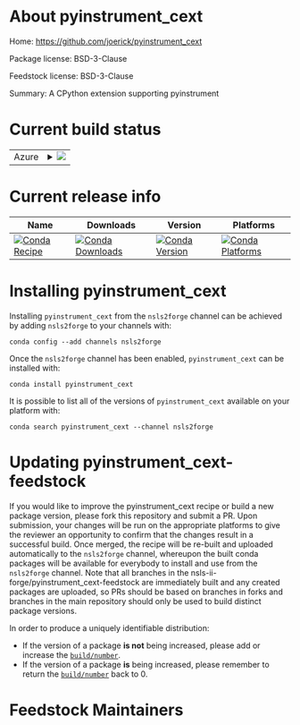 About pyinstrument_cext
=======================

Home: https://github.com/joerick/pyinstrument_cext

Package license: BSD-3-Clause

Feedstock license: BSD-3-Clause

Summary: A CPython extension supporting pyinstrument



Current build status
====================


<table>
    
  <tr>
    <td>Azure</td>
    <td>
      <details>
        <summary>
          <a href="https://dev.azure.com/nsls2forge/nsls2forge/_build/latest?definitionId=258&branchName=master">
            <img src="https://dev.azure.com/nsls2forge/nsls2forge/_apis/build/status/pyinstrument_cext-feedstock?branchName=master">
          </a>
        </summary>
        <table>
          <thead><tr><th>Variant</th><th>Status</th></tr></thead>
          <tbody><tr>
              <td>linux_64_python3.6</td>
              <td>
                <a href="https://dev.azure.com/nsls2forge/nsls2forge/_build/latest?definitionId=258&branchName=master">
                  <img src="https://dev.azure.com/nsls2forge/nsls2forge/_apis/build/status/pyinstrument_cext-feedstock?branchName=master&jobName=linux&configuration=linux_64_python3.6" alt="variant">
                </a>
              </td>
            </tr><tr>
              <td>linux_64_python3.7</td>
              <td>
                <a href="https://dev.azure.com/nsls2forge/nsls2forge/_build/latest?definitionId=258&branchName=master">
                  <img src="https://dev.azure.com/nsls2forge/nsls2forge/_apis/build/status/pyinstrument_cext-feedstock?branchName=master&jobName=linux&configuration=linux_64_python3.7" alt="variant">
                </a>
              </td>
            </tr><tr>
              <td>linux_64_python3.8</td>
              <td>
                <a href="https://dev.azure.com/nsls2forge/nsls2forge/_build/latest?definitionId=258&branchName=master">
                  <img src="https://dev.azure.com/nsls2forge/nsls2forge/_apis/build/status/pyinstrument_cext-feedstock?branchName=master&jobName=linux&configuration=linux_64_python3.8" alt="variant">
                </a>
              </td>
            </tr><tr>
              <td>osx_64_python3.6</td>
              <td>
                <a href="https://dev.azure.com/nsls2forge/nsls2forge/_build/latest?definitionId=258&branchName=master">
                  <img src="https://dev.azure.com/nsls2forge/nsls2forge/_apis/build/status/pyinstrument_cext-feedstock?branchName=master&jobName=osx&configuration=osx_64_python3.6" alt="variant">
                </a>
              </td>
            </tr><tr>
              <td>osx_64_python3.7</td>
              <td>
                <a href="https://dev.azure.com/nsls2forge/nsls2forge/_build/latest?definitionId=258&branchName=master">
                  <img src="https://dev.azure.com/nsls2forge/nsls2forge/_apis/build/status/pyinstrument_cext-feedstock?branchName=master&jobName=osx&configuration=osx_64_python3.7" alt="variant">
                </a>
              </td>
            </tr><tr>
              <td>osx_64_python3.8</td>
              <td>
                <a href="https://dev.azure.com/nsls2forge/nsls2forge/_build/latest?definitionId=258&branchName=master">
                  <img src="https://dev.azure.com/nsls2forge/nsls2forge/_apis/build/status/pyinstrument_cext-feedstock?branchName=master&jobName=osx&configuration=osx_64_python3.8" alt="variant">
                </a>
              </td>
            </tr><tr>
              <td>win_64_python3.6</td>
              <td>
                <a href="https://dev.azure.com/nsls2forge/nsls2forge/_build/latest?definitionId=258&branchName=master">
                  <img src="https://dev.azure.com/nsls2forge/nsls2forge/_apis/build/status/pyinstrument_cext-feedstock?branchName=master&jobName=win&configuration=win_64_python3.6" alt="variant">
                </a>
              </td>
            </tr><tr>
              <td>win_64_python3.7</td>
              <td>
                <a href="https://dev.azure.com/nsls2forge/nsls2forge/_build/latest?definitionId=258&branchName=master">
                  <img src="https://dev.azure.com/nsls2forge/nsls2forge/_apis/build/status/pyinstrument_cext-feedstock?branchName=master&jobName=win&configuration=win_64_python3.7" alt="variant">
                </a>
              </td>
            </tr><tr>
              <td>win_64_python3.8</td>
              <td>
                <a href="https://dev.azure.com/nsls2forge/nsls2forge/_build/latest?definitionId=258&branchName=master">
                  <img src="https://dev.azure.com/nsls2forge/nsls2forge/_apis/build/status/pyinstrument_cext-feedstock?branchName=master&jobName=win&configuration=win_64_python3.8" alt="variant">
                </a>
              </td>
            </tr>
          </tbody>
        </table>
      </details>
    </td>
  </tr>
</table>

Current release info
====================

| Name | Downloads | Version | Platforms |
| --- | --- | --- | --- |
| [![Conda Recipe](https://img.shields.io/badge/recipe-pyinstrument_cext-green.svg)](https://anaconda.org/nsls2forge/pyinstrument_cext) | [![Conda Downloads](https://img.shields.io/conda/dn/nsls2forge/pyinstrument_cext.svg)](https://anaconda.org/nsls2forge/pyinstrument_cext) | [![Conda Version](https://img.shields.io/conda/vn/nsls2forge/pyinstrument_cext.svg)](https://anaconda.org/nsls2forge/pyinstrument_cext) | [![Conda Platforms](https://img.shields.io/conda/pn/nsls2forge/pyinstrument_cext.svg)](https://anaconda.org/nsls2forge/pyinstrument_cext) |

Installing pyinstrument_cext
============================

Installing `pyinstrument_cext` from the `nsls2forge` channel can be achieved by adding `nsls2forge` to your channels with:

```
conda config --add channels nsls2forge
```

Once the `nsls2forge` channel has been enabled, `pyinstrument_cext` can be installed with:

```
conda install pyinstrument_cext
```

It is possible to list all of the versions of `pyinstrument_cext` available on your platform with:

```
conda search pyinstrument_cext --channel nsls2forge
```




Updating pyinstrument_cext-feedstock
====================================

If you would like to improve the pyinstrument_cext recipe or build a new
package version, please fork this repository and submit a PR. Upon submission,
your changes will be run on the appropriate platforms to give the reviewer an
opportunity to confirm that the changes result in a successful build. Once
merged, the recipe will be re-built and uploaded automatically to the
`nsls2forge` channel, whereupon the built conda packages will be available for
everybody to install and use from the `nsls2forge` channel.
Note that all branches in the nsls-ii-forge/pyinstrument_cext-feedstock are
immediately built and any created packages are uploaded, so PRs should be based
on branches in forks and branches in the main repository should only be used to
build distinct package versions.

In order to produce a uniquely identifiable distribution:
 * If the version of a package **is not** being increased, please add or increase
   the [``build/number``](https://conda.io/docs/user-guide/tasks/build-packages/define-metadata.html#build-number-and-string).
 * If the version of a package **is** being increased, please remember to return
   the [``build/number``](https://conda.io/docs/user-guide/tasks/build-packages/define-metadata.html#build-number-and-string)
   back to 0.

Feedstock Maintainers
=====================


